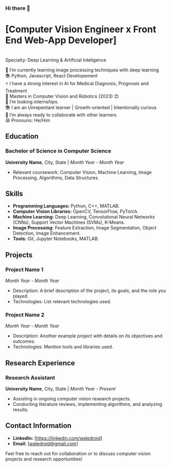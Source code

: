 ### Hi there 👋


<!-- -->
# [Computer Vision Engineer x Front End Web-App Developer]  
<br>Specialty: Deep Learning & Artificial Inteligence <br>

🌱 I’m currently learning image processing techniques with deep learning <br>
📚 Python, Javascript, React Developement <br>
⚡ I have a strong interest in AI for Medical Diagnosis, Prognosis and Treatment <br>
📝 Masters in Computer Vision and Robotics (2023) 😊 <br>
🤔 I’m looking internships. <br>
📚 I am an Unrepentant learner | Growth-oriented | Intentionally curious <br>
👯 I’m always ready to collaborate with other learners <br>
😄 Pronouns: He/Him


## Education

### Bachelor of Science in Computer Science
**University Name**, City, State | *Month Year - Month Year*
- Relevant coursework: Computer Vision, Machine Learning, Image Processing, Algorithms, Data Structures.

## Skills

- **Programming Languages:** Python, C++, MATLAB.
- **Computer Vision Libraries:** OpenCV, TensorFlow, PyTorch.
- **Machine Learning:** Deep Learning, Convolutional Neural Networks (CNNs), Support Vector Machines (SVMs), K-Means.
- **Image Processing:** Feature Extraction, Image Segmentation, Object Detection, Image Enhancement.
- **Tools:** Git, Jupyter Notebooks, MATLAB.

## Projects

### Project Name 1
*Month Year - Month Year*
- Description: A brief description of the project, its goals, and the role you played.
- Technologies: List relevant technologies used.

### Project Name 2
*Month Year - Month Year*
- Description: Another example project with details on its objectives and outcomes.
- Technologies: Mention tools and libraries used.

## Research Experience

### Research Assistant
**University Name**, City, State | *Month Year - Present*
- Assisting in ongoing computer vision research projects.
- Conducting literature reviews, implementing algorithms, and analyzing results.



## Contact Information

- **LinkedIn:** [https://linkedin.com/waledroid]
- **Email:** [waledroid@gmail.com]

Feel free to reach out for collaboration or to discuss computer vision projects and research opportunities!
